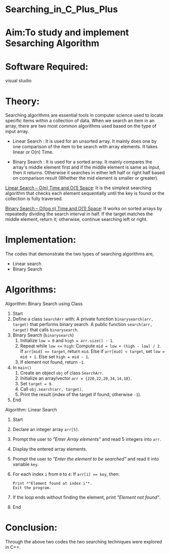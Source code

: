 # Searching_in_C_Plus_Plus
# Aim:To study and implement Sesarching Algorithm
# Software Required:
visual studio
# Theory:
Searching algorithms are essential tools in computer science used to locate specific items within a collection of data. When we search an item in an array, there are two most common algorithms used based on the type of input array.

+ Linear Search : It is used for an unsorted array. It mainly does one by one comparison of the item to be search with array elements. It takes linear or O(n) Time.
  
+ Binary Search : It is used for a sorted array. It mainly compares the array's middle element first and if the middle element is same as input, then it returns. Otherwise it searches in either left half or right half based on comparison result (Whether the mid element is smaller or greater). 

<ins>Linear Search – O(n) Time and O(1) Space</ins>:
It is the simplest searching algorithm that checks each element sequentially until the key is found or the collection is fully traversed. 

<ins>Binary Search – O(log n) Time and O(1) Space</ins>:
It works on sorted arrays by repeatedly dividing the search interval in half. If the target matches the middle element, return it; otherwise, continue searching left or right.

# Implementation:
The codes that demonstrate the two types of searching algorithms are,
+ Linear search
+ Binary Search

# Algorithms:

Algorithm: Binary Search using Class

1. Start
2. Define a class `SearchArr` with:
    A private function `binarysearch(arr, target)` that performs binary search.
     A public function `search(arr, target)` that calls `binarysearch`.
3. Binary Search (`binarysearch`)
   1. Initialize `low = 0` and `high = arr.size() - 1`.
   2. Repeat while `low <= high`:
        Compute `mid = low + (high - low) / 2`.
        If `arr[mid] == target`, return `mid`.
        Else if `arr[mid] < target`, set `low = mid + 1`.
        Else set `high = mid - 1`.
   3. If element not found, return `-1`.
4. In `main()`
   1. Create an object `obj` of class `SearchArr`.
   2. Initialize an array/vector `arr = {220,22,20,34,14,18}`.
   3. Set `target = 9`.
   4. Call `obj.search(arr, target)`.
   5. Print the result (index of the target if found, otherwise `-1`).
5. End

Algorithm: Linear Search

1. Start
2. Declare an integer array `arr[5]`.
3. Prompt the user to *"Enter Array elements"* and read 5 integers into `arr`.
4. Display the entered array elements.
5. Prompt the user to *"Enter the element to be searched"* and read it into variable `key`.
6. For each index `i` from `0` to `4`:
     If `arr[i] == key`, then:

       Print *"Element found at index i"*.
       Exit the program.
7. If the loop ends without finding the element, print *"Element not found"*.
8. End
   
# Conclusion:
Through the above two codes the two searching techniques were explored in C++.
